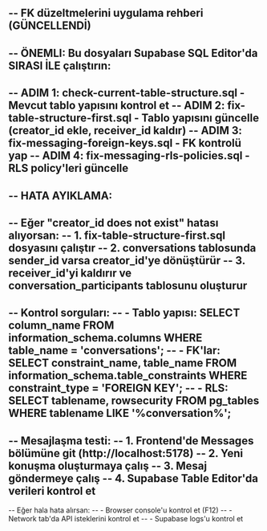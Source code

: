 -- FK düzeltmelerini uygulama rehberi (GÜNCELLENDİ)
-- 
-- ÖNEMLI: Bu dosyaları Supabase SQL Editor'da SIRASI İLE çalıştırın:
--
-- ADIM 1: check-current-table-structure.sql - Mevcut tablo yapısını kontrol et
-- ADIM 2: fix-table-structure-first.sql - Tablo yapısını güncelle (creator_id ekle, receiver_id kaldır)
-- ADIM 3: fix-messaging-foreign-keys.sql - FK kontrolü yap
-- ADIM 4: fix-messaging-rls-policies.sql - RLS policy'leri güncelle
--
-- HATA AYIKLAMA:
-- 
-- Eğer "creator_id does not exist" hatası alıyorsan:
-- 1. fix-table-structure-first.sql dosyasını çalıştır
-- 2. conversations tablosunda sender_id varsa creator_id'ye dönüştürür
-- 3. receiver_id'yi kaldırır ve conversation_participants tablosunu oluşturur
-- 
-- Kontrol sorguları:
-- - Tablo yapısı: SELECT column_name FROM information_schema.columns WHERE table_name = 'conversations';
-- - FK'lar: SELECT constraint_name, table_name FROM information_schema.table_constraints WHERE constraint_type = 'FOREIGN KEY';
-- - RLS: SELECT tablename, rowsecurity FROM pg_tables WHERE tablename LIKE '%conversation%';
--
-- Mesajlaşma testi:
-- 1. Frontend'de Messages bölümüne git (http://localhost:5178)
-- 2. Yeni konuşma oluşturmaya çalış
-- 3. Mesaj göndermeye çalış
-- 4. Supabase Table Editor'da verileri kontrol et
--
-- Eğer hala hata alırsan:
-- - Browser console'u kontrol et (F12)
-- - Network tab'da API isteklerini kontrol et
-- - Supabase logs'u kontrol et
